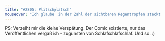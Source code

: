 ```yaml
---
title: "#2805: Plitschplatsch"
mouseover: "Ich glaube, in der Zahl der sichtbaren Regentropfen steckt eine geheime Botschaft. Oder auch nicht."
---
```


PS: Verzeiht mir die kleine Verspätung. Der Comic existierte, nur das Veröffentlichen vergaß ich - zugunsten von Schlafschlafschlaf.
Und so. 
:) 

